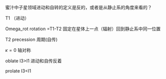 蜜汁中子星领域进动和自转的定义是反的，或者是从静止系的角度来看的？

T1 （进动）

Omega_rot rotation =T1-T2  固定在星体上一点（辐射）回到静止系中同一位置

T2 precession 周期(自传)



$\kappa=0$  轴对称

oblate I3>I1 进动和自传反着

prolate I3<I1



